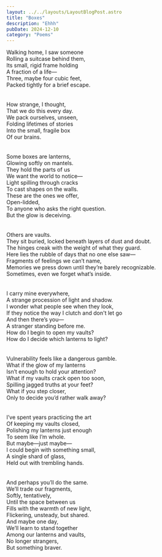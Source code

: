 ```yaml
---
layout: ../../layouts/LayoutBlogPost.astro
title: "Boxes"
description: "Ehhh"
pubDate: 2024-12-10
category: "Poems"
---
```


Walking home, I saw someone  <br>
Rolling a suitcase behind them,  <br>
Its small, rigid frame holding  <br>
A fraction of a life—  <br>
Three, maybe four cubic feet,  <br>
Packed tightly for a brief escape. <br> 
<br><br>
How strange, I thought,  <br>
That we do this every day.  <br>
We pack ourselves, unseen,  <br>
Folding lifetimes of stories  <br>
Into the small, fragile box  <br>
Of our brains.  <br>
<br><br>
Some boxes are lanterns,  <br>
Glowing softly on mantels.  <br>
They hold the parts of us  <br>
We want the world to notice—  <br>
Light spilling through cracks  <br>
To cast shapes on the walls.  <br>
These are the ones we offer, <br> 
Open-lidded,  <br>
To anyone who asks the right question.  <br>
But the glow is deceiving.  <br>
<br><br>
Others are vaults.  <br>
They sit buried, locked beneath layers of dust and doubt.  <br>
The hinges creak with the weight of what they guard.  <br>
Here lies the rubble of days that no one else saw—  <br>
Fragments of feelings we can’t name,  <br>
Memories we press down until they’re barely recognizable. <br> 
Sometimes, even we forget what’s inside.  <br>
<br><br>
I carry mine everywhere,  <br>
A strange procession of light and shadow.  <br>
I wonder what people see when they look,  <br>
If they notice the way I clutch and don't let go <br>
And then there’s you—  <br>
A stranger standing before me.  <br>
How do I begin to open my vaults?  <br>
How do I decide which lanterns to light?  <br>
<br><br>
Vulnerability feels like a dangerous gamble.  <br>
What if the glow of my lanterns  <br>
Isn’t enough to hold your attention?  <br>
What if my vaults crack open too soon,  <br>
Spilling jagged truths at your feet?  <br>
What if you step closer,  <br>
Only to decide you’d rather walk away?  <br>
<br><br>
I’ve spent years practicing the art <br> 
Of keeping my vaults closed,  <br>
Polishing my lanterns just enough  <br>
To seem like I’m whole.  <br>
But maybe—just maybe—  <br>
I could begin with something small,  <br>
A single shard of glass,  <br>
Held out with trembling hands.  <br>
<br><br>
And perhaps you’ll do the same.<br>
We’ll trade our fragments,<br>
Softly, tentatively,<br>
Until the space between us  <br>
Fills with the warmth of new light,  <br>
Flickering, unsteady, but shared.  <br>
And maybe one day,  <br>
We’ll learn to stand together  <br>
Among our lanterns and vaults,  <br>
No longer strangers,  <br>
But something braver.<br>
<br><br><br><br><br><br>